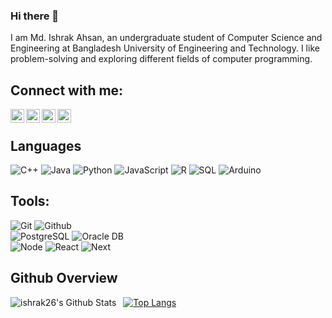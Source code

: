 ### Hi there 👋

I am Md. Ishrak Ahsan, an undergraduate student of Computer Science and Engineering at Bangladesh University of Engineering and Technology. I like problem-solving and exploring different fields of computer programming.

<!-- ### Languages
[![Top Langs](https://github-readme-stats.vercel.app/api/top-langs/?username=ishrak26&langs_count=8)](https://github.com/ishrak26/github-readme-stats)
 -->
<!--
**ishrak26/ishrak26** is a ✨ _special_ ✨ repository because its `README.md` (this file) appears on your GitHub profile.

Here are some ideas to get you started:

- 🔭 I’m currently working on ...
- 🌱 I’m currently learning ...
- 👯 I’m looking to collaborate on ...
- 🤔 I’m looking for help with ...
- 💬 Ask me about ...
- 📫 How to reach me: ...
- 😄 Pronouns: ...
- ⚡ Fun fact: ...
-->

## Connect with me:

[<img align="left" alt="Md. Ishrak Ahsan | Facebook" width="22px" src="https://cdn.jsdelivr.net/npm/simple-icons@v3/icons/facebook.svg" />][facebook]
[<img align="left" alt="ahsan_ishrak | Instagram" width="22px" src="https://cdn.jsdelivr.net/npm/simple-icons@v3/icons/instagram.svg" />][instagram]
[<img align="left" alt="Md. Ishrak Ahsan | Youtube" width="22px" src="https://cdn.jsdelivr.net/npm/simple-icons@v3/icons/youtube.svg" />][youtube]
[<img align="left" alt="ishrak26 | Codeforces" width="22px" src="https://cdn.jsdelivr.net/npm/simple-icons@v3/icons/codeforces.svg" />][codeforces]

<br/>

## Languages

![C++](https://img.shields.io/badge/-C++-000000?style=flat&logo=c%2B%2B)
![Java](https://img.shields.io/badge/-Java-000000?style=flat&logo=java)
![Python](https://img.shields.io/badge/-Python-000000?style=flat&logo=python)
![JavaScript](https://img.shields.io/badge/-JavaScript-000000?style=flat&logo=javascript)
![R](https://img.shields.io/badge/-R-000000?style=flat&logo=r)
![SQL](https://img.shields.io/badge/-SQL-000000?style=flat&logo=mysql)
![Arduino](https://img.shields.io/badge/-Arduino-000000?style=flat&logo=arduino)
## Tools:

![Git](https://img.shields.io/badge/-Git-000000?style=flat&logo=git)
![Github](https://img.shields.io/badge/-Github-000000?style=flat&logo=github) <br />
![PostgreSQL](https://img.shields.io/badge/-PostgreSQL-000000?style=flat&logo=postgresql)
![Oracle DB](https://img.shields.io/badge/-OracleDB-000000?style=flat&logo=oracle) <br />
![Node](https://img.shields.io/badge/-Node-000000?style=flat&logo=node.js)
![React](https://img.shields.io/badge/-React-000000?style=flat&logo=react)
![Next](https://img.shields.io/badge/-Next.js-000000?style=flat&logo=nextdotjs) 

## Github Overview

<img align="left" alt="ishrak26's Github Stats" src="https://github-readme-stats.vercel.app/api?username=ishrak26&show_icons=true" />   &nbsp;
[![Top Langs](https://github-readme-stats.vercel.app/api/top-langs/?username=ishrak26&layout=compact)](https://github.com/anuraghazra/github-readme-stats) 

 <!-- ![Top topics](https://sue445-github-readme-stats.vercel.app/api/top-topics/?username=ishrak26) -->
<br />

[instagram]: https://www.instagram.com/ahsan_ishrak
[facebook]: https://www.facebook.com/ishrak26
[youtube]: https://www.youtube.com/@ishrak26
[codeforces]: https://codeforces.com/profile/ishrak26
